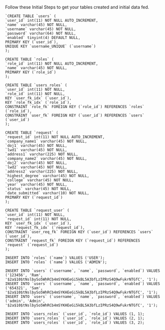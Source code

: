 Follow these Initial Steps to get your tables created and initial data fed.

    `CREATE TABLE `users` (
    `user_id` int(11) NOT NULL AUTO_INCREMENT,
    `name` varchar(45) NOT NULL,
    `username` varchar(45) NOT NULL,
    `password` varchar(64) NOT NULL,
    `enabled` tinyint(4) DEFAULT NULL,
    PRIMARY KEY (`user_id`),
    UNIQUE KEY `username_UNIQUE` (`username`)
    );

    CREATE TABLE `roles` (
    `role_id` int(11) NOT NULL AUTO_INCREMENT,
    `name` varchar(45) NOT NULL,
    PRIMARY KEY (`role_id`)
    );

    CREATE TABLE `users_roles` (
    `user_id` int(11) NOT NULL,
    `role_id` int(11) NOT NULL,
    KEY `user_fk_idx` (`user_id`),
    KEY `role_fk_idx` (`role_id`),
    CONSTRAINT `role_fk` FOREIGN KEY (`role_id`) REFERENCES `roles` (`role_id`),
    CONSTRAINT `user_fk` FOREIGN KEY (`user_id`) REFERENCES `users` (`user_id`)
    );

    CREATE TABLE `request` (
    `request_id` int(11) NOT NULL AUTO_INCREMENT,
    `company_name1` varchar(45) NOT NULL,
    `doj1` varchar(45) NOT NULL,
    `lwd1` varchar(45) NOT NULL,
    `address1` varchar(225) NOT NULL,
    `company_name2` varchar(45) NOT NULL,
    `doj2` varchar(45) NOT NULL,
    `lwd2` varchar(45) NOT NULL,
    `address2` varchar(225) NOT NULL,
    `highest_degree` varchar(45) NOT NULL,
    `college` varchar(45) NOT NULL,
    `year` varchar(45) NOT NULL,
    `status` varchar(45) NOT NULL,
    `date_submitted` varchar(10) NOT NULL,
    PRIMARY KEY (`request_id`)
    );

    CREATE TABLE `request_user` (
    `user_id` int(11) NOT NULL,
    `request_id` int(11) NOT NULL,
    KEY `user_fk_idx` (`user_id`),
    KEY `request_fk_idx` (`request_id`),
    CONSTRAINT `user_req_fk` FOREIGN KEY (`user_id`) REFERENCES `users` (`user_id`),
    CONSTRAINT `request_fk` FOREIGN KEY (`request_id`) REFERENCES `request` (`request_id`)
    );

    INSERT INTO `roles` (`name`) VALUES ('USER');
    INSERT INTO `roles` (`name`) VALUES ('ADMIN');

    INSERT INTO `users` (`username`, `name`, `password`, `enabled`) VALUES ('123456', 'Ram', '$2a$10$tNslbySo5WhRCb4mSYKHEeGi5kBL5A3bfLzIPRzS4Q9wFukrNTGfC', '1');
    INSERT INTO `users` (`username`, `name`, `password`, `enabled`) VALUES ('654321', 'Sam', '$2a$10$tNslbySo5WhRCb4mSYKHEeGi5kBL5A3bfLzIPRzS4Q9wFukrNTGfC', '1');
    INSERT INTO `users` (`username`, `name`, `password`, `enabled`) VALUES ('admin', 'Admin', '$2a$10$tNslbySo5WhRCb4mSYKHEeGi5kBL5A3bfLzIPRzS4Q9wFukrNTGfC', '1');

    INSERT INTO `users_roles` (`user_id`, `role_id`) VALUES (1, 1);
    INSERT INTO `users_roles` (`user_id`, `role_id`) VALUES (2, 1);
    INSERT INTO `users_roles` (`user_id`, `role_id`) VALUES (3, 2);




